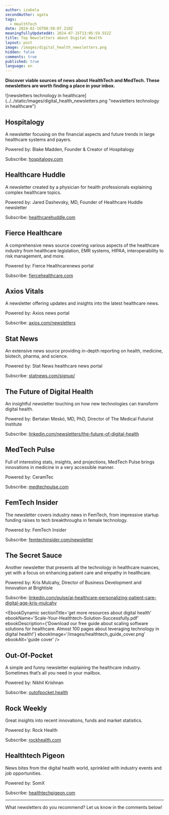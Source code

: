 ```yaml
---
author: izabela
secondAuthor: agata
tags:
  - HealthTech
date: 2024-02-16T08:58:07.210Z
meaningfullyUpdatedAt: 2024-07-15T13:05:59.552Z
title: Top Newsletters about Digital Health
layout: post
image: /images/digital_health_newsletters.png
hidden: false
comments: true
published: true
language: en
---
```

**Discover viable sources of news about HealthTech and MedTech. These newsletters are worth finding a place in your inbox.**

<div className="image">![newsletters technology in healthcare](../../static/images/digital_health_newsletters.png "newsletters technology in healthcare")</div>

## Hospitalogy

A newsletter focusing on the financial aspects and future trends in large healthcare systems and payers.

Powered by: Blake Madden, Founder & Creator of Hospitalogy

Subscribe: [](https://www.linkedin.com/newsletters/the-future-of-digital-health-6501324601757442048/)[](https://www.linkedin.com/in/blakecmadden/)[hospitalogy.com](https://hospitalogy.com/)

## Healthcare Huddle

A newsletter created by a physician for health professionals explaining complex healthcare topics.

Powered by: Jared Dashevsky, MD, Founder of Healthcare Huddle newsletter

Subscribe: [healthcarehuddle.com](https://www.healthcarehuddle.com/)

## Fierce Healthcare

A comprehensive news source covering various aspects of the healthcare industry from healthcare legislation, EMR systems, HIPAA, interoperability to risk management, and more.

Powered by: Fierce Healthcarenews portal

Subscribe: [](https://www.healthcarehuddle.com/)[fiercehealthcare.com](https://fiercehealthcare.questexinfo.com/loading.do?omedasite=HC_full&_gl=1*4xpr71*_gcl_au*MzAxMDI0ODU0LjE3MjEwNDY2NjQ.*_ga*NjYxNDk2NDQ1LjE3MjEwNDY2NjQ.*_ga_RMX1PXZZZZ*MTcyMTA0NjY2NC4xLjEuMTcyMTA0Njc5OS41OS4wLjA)

## Axios Vitals

A newsletter offering updates and insights into the latest healthcare news.

Powered by: Axios news portal

Subscribe: [axios.com/newsletters](https://www.axios.com/newsletters)

## Stat News

An extensive news source providing in-depth reporting on health, medicine, biotech, pharma, and science.

Powered by: Stat News healthcare news portal

Subscribe: [statnews.com/signup/](https://www.statnews.com/signup/)

## The Future of Digital Health

An insightful newsletter touching on how new technologies can transform digital health.

Powered by: Bertalan Meskó, MD, PhD, Director of The Medical Futurist Institute

Subscribe: [linkedin.com/newsletters/the-future-of-digital-health](https://www.linkedin.com/newsletters/the-future-of-digital-health-6501324601757442048/)

## MedTech Pulse

Full of interesting stats, insights, and projections, MedTech Pulse brings innovations in medicine in a very accessible manner.

Powered by: CeramTec

Subscribe: [medtechpulse.com](https://www.medtechpulse.com/)

## FemTech Insider

The newsletter covers industry news in FemTech, from impressive startup funding raises to tech breakthroughs in female technology.

Powered by: FemTech Insider

Subscribe: [femtechinsider.com/newsletter](https://femtechinsider.com/newsletter/)

## The Secret Sauce

Another newsletter that presents all the technology in healthcare nuances, yet with a focus on enhancing patient care and empathy in healthcare.

Powered by: Kris Mulcahy, Director of Business Development and Innovation at Brightisle

Subscribe: [linkedin.com/pulse/ai-healthcare-personalizing-patient-care-digital-age-kris-mulcahy](https://www.linkedin.com/pulse/ai-healthcare-personalizing-patient-care-digital-age-kris-mulcahy-iyr5e/?trackingId=%2FI5K%2FtuVTiaImPWXOV%2BvPQ%3D%3D)

<EbookDynamic sectionTitle='get more resources about digital health' ebookName='Scale-Your-Healthtech-Solution-Successfully.pdf' ebookDescription={'Download our free guide about scaling software solutions for healthcare. Almost 100 pages about leveraging technology in digital health!'} ebookImage='/images/healthtech_guide_cover.png' ebookAlt='guide cover' />

## Out-Of-Pocket

A simple and funny newsletter explaining the healthcare industry. Sometimes that’s all you need in your mailbox.

Powered by: Nikhil Krishnan

Subscribe: [outofpocket.health](https://www.outofpocket.health/)

## Rock Weekly

Great insights into recent innovations, funds and market statistics.

Powered by: Rock Health

Subscribe: [rockhealth.com](https://rockhealth.com/rock-weekly/?mc_cid=004ea2384f&mc_eid=fbb3bdc963)

## Healthtech Pigeon

News bites from the digital health world, sprinkled with industry events and job opportunities.

Powered by: SomX

Subscribe: [healthtechpigeon.com](https://www.healthtechpigeon.com/)

- - -

What newsletters do you recommend? Let us know in the comments below!